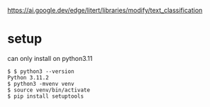 https://ai.google.dev/edge/litert/libraries/modify/text_classification


# setup
can only install on python3.11
```
$ $ python3 --version
Python 3.11.2
$ python3 -mvenv venv
$ source venv/bin/activate
$ pip install setuptools
```
